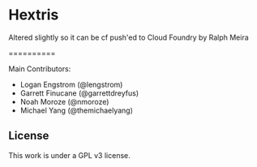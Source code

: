 Hextris
==========

Altered slightly so it can be cf push'ed to Cloud Foundry by Ralph Meira

==========

Main Contributors:
 - Logan Engstrom (@lengstrom)
 - Garrett Finucane (@garrettdreyfus)
 - Noah Moroze (@nmoroze)
 - Michael Yang (@themichaelyang)

## License

This work is under a GPL v3 license.

